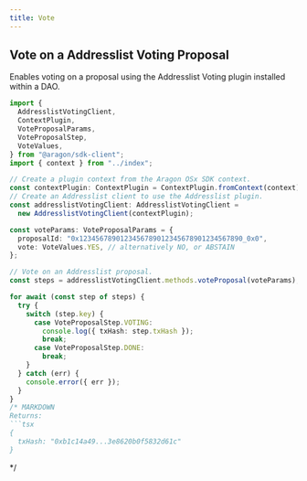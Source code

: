 ```yaml
---
title: Vote
---
```


## Vote on a Addresslist Voting Proposal

Enables voting on a proposal using the Addresslist Voting plugin installed within a DAO.

```ts
import {
  AddresslistVotingClient,
  ContextPlugin,
  VoteProposalParams,
  VoteProposalStep,
  VoteValues,
} from "@aragon/sdk-client";
import { context } from "../index";

// Create a plugin context from the Aragon OSx SDK context.
const contextPlugin: ContextPlugin = ContextPlugin.fromContext(context);
// Create an Addresslist client to use the Addresslist plugin.
const addresslistVotingClient: AddresslistVotingClient =
  new AddresslistVotingClient(contextPlugin);

const voteParams: VoteProposalParams = {
  proposalId: "0x1234567890123456789012345678901234567890_0x0",
  vote: VoteValues.YES, // alternatively NO, or ABSTAIN
};

// Vote on an Addresslist proposal.
const steps = addresslistVotingClient.methods.voteProposal(voteParams);

for await (const step of steps) {
  try {
    switch (step.key) {
      case VoteProposalStep.VOTING:
        console.log({ txHash: step.txHash });
        break;
      case VoteProposalStep.DONE:
        break;
    }
  } catch (err) {
    console.error({ err });
  }
}
/* MARKDOWN
Returns:
```tsx
{
  txHash: "0xb1c14a49...3e8620b0f5832d61c"
}
```
*/
```


